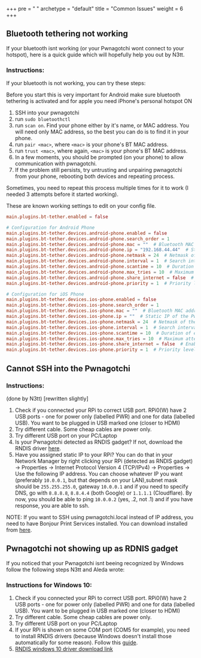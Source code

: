 +++
pre = "<i class='fas fa-book-medical'></i> "
archetype = "default"
title = "Common Issues"
weight = 6
+++

## Bluetooth tethering not working

If your bluetooth isnt working (or your Pwnagotchi wont connect to your hotspot), here is a quick guide which will hopefully help you out by N3tt.

### Instructions:

If your bluetooth is not working, you can try these steps:

Before you start this is very important for Android make sure bluetooth tethering is activated and for apple you need iPhone's personal hotspot ON

1. SSH into your pwnagotchi
2. run `sudo bluetoothctl`
3. run `scan on`. Find your phone either by it's name, or MAC address. You will need only MAC address, so the best you can do is to find it in your phone.
4. run `pair <mac>`, where `<mac>` is your phone's BT MAC address.
5. run `trust <mac>`, where again, `<mac>` is your phone's BT MAC address.
6. In a few moments, you should be prompted (on your phone) to allow communication with pwnagotchi.
7. If the problem still persists, try untrusting and unpairing pwnagotchi from your phone, rebooting both devices and repeating process.

Sometimes, you need to repeat this process multiple times for it to work (I needed 3 attempts before it started working).

These are known working settings to edit on your config file.

```toml
main.plugins.bt-tether.enabled = false

# Configuration for Android Phone
main.plugins.bt-tether.devices.android-phone.enabled = false
main.plugins.bt-tether.devices.android-phone.search_order = 1
main.plugins.bt-tether.devices.android-phone.mac = ""  # Bluetooth MAC address of the Android phone
main.plugins.bt-tether.devices.android-phone.ip = "192.168.44.44"  # Static IP of the Pwnagotchi
main.plugins.bt-tether.devices.android-phone.netmask = 24  # Netmask of the PAN
main.plugins.bt-tether.devices.android-phone.interval = 1  # Search interval in minutes
main.plugins.bt-tether.devices.android-phone.scantime = 10  # Duration of each search in seconds
main.plugins.bt-tether.devices.android-phone.max_tries = 10  # Maximum attempts to find the phone
main.plugins.bt-tether.devices.android-phone.share_internet = false  # Enable internet sharing via Bluetooth
main.plugins.bt-tether.devices.android-phone.priority = 1  # Priority level for tethering
```

```toml
# Configuration for iOS Phone
main.plugins.bt-tether.devices.ios-phone.enabled = false
main.plugins.bt-tether.devices.ios-phone.search_order = 1
main.plugins.bt-tether.devices.ios-phone.mac = ""  # Bluetooth MAC address of the iOS phone
main.plugins.bt-tether.devices.ios-phone.ip = ""  # Static IP of the Pwnagotchi when tethered to iOS
main.plugins.bt-tether.devices.ios-phone.netmask = 24  # Netmask of the PAN
main.plugins.bt-tether.devices.ios-phone.interval = 1  # Search interval in minutes
main.plugins.bt-tether.devices.ios-phone.scantime = 10  # Duration of each search in seconds
main.plugins.bt-tether.devices.ios-phone.max_tries = 10  # Maximum attempts to find the phone
main.plugins.bt-tether.devices.ios-phone.share_internet = false  # Enable internet sharing via Bluetooth
main.plugins.bt-tether.devices.ios-phone.priority = 1  # Priority level for tethering
```

## Cannot SSH into the Pwnagotchi

### Instructions:

(done by N3tt) [rewritten slightly]

1. Check if you connected your RPi to correct USB port. RPi0(W) have 2 USB ports - one for power only (labelled PWR) and one for data (labelled USB). You want to be plugged in USB marked one (closer to HDMI)
2. Try different cable. Some cheap cables are power only.
3. Try different USB port on your PC/Laptop
4. Is your Pwnagotchi detected as RNDIS gadget? If not, download the RNDIS driver [here](https://discord.com/channels/717817147853766687/717818155061346427/1196805896290971658).
5. Have you assigned static IP to your RPi? You can do that in your Network Manager by right clicking your RPi (detected as RNDIS gadget) -> Properties -> Internet Protocol Version 4 (TCP/IPv4) -> Properties -> Use the following IP address. You can choose whatever IP you want (preferably `10.0.0.1`, but that depends on your LAN),subnet mask should be `255.255.255.0`, gateway `10.0.0.1` and if you need to specify DNS, go with `8.8.8.8`, `8.8.4.4` (both Google) or `1.1.1.1` (Cloudflare). By now, you should be able to ping `10.0.0.2` (yes, .2, not .1) and if you have response, you are able to ssh.

NOTE:
If you want to SSH using pwnagotchi.local instead of IP address, you need to have Bonjour Print Services installed. You can download installed from [here](https://support.apple.com/kb/DL999?viewlocale=en_US&locale=en_US).

## Pwnagotchi not showing up as RDNIS gadget

If you noticed that your Pwnagotchi isnt beeing recognized by Windows follow the following steps N3tt and Aleda wrote:

### Instructions for Windows 10:

1. Check if you connected your RPi to correct USB port. RPi0(W) have 2 USB ports - one for power only (labelled PWR) and one for data (labelled USB). You want to be plugged in USB marked one (closer to HDMI)
2. Try different cable. Some cheap cables are power only.
3. Try different USB port on your PC/Laptop
4. If your RPi is shown on some COM port (COM5 for example), you need to install RNDIS drivers (because Windows doesn't install those automatically for some reason). Follow this [guide](https://www.factoryforward.com/pi-zero-w-headless-setup-windows10-rndis-driver-issue-resolved/).
5. [RNDIS windows 10 driver download link](https://modclouddownloadprod.blob.core.windows.net/shared/mod-rndis-driver-windows.zip)
